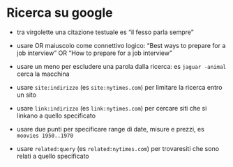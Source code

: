 # Ricerca su google

-   tra virgolette una citazione testuale es “il fesso parla sempre”

-   usare OR maiuscolo come connettivo logico: “Best ways to prepare for
    a job interview” OR “How to prepare for a job interview”

-   usare un meno per escludere una parola dalla ricerca: es
    `jaguar -animal` cerca la macchina

-   usare `site:indirizzo` (es `site:nytimes.com`) per limitare la
    ricerca entro un sito

-   usare `link:indirizzo` (es `link:nytimes.com`) per cercare siti che
    si linkano a quello specificato

-   usare due punti per specificare range di date, misure e prezzi, es
    `moovies 1950..1970`

-   usare `related:query` (es `related:nytimes.com`) per trovaresiti che
    sono relati a quello specificato
